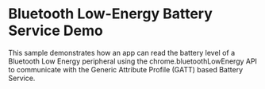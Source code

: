 Bluetooth Low-Energy Battery Service Demo
=========================================

This sample demonstrates how an app can read the battery level of a Bluetooth
Low Energy peripheral using the chrome.bluetoothLowEnergy API to communicate
with the Generic Attribute Profile (GATT) based Battery Service.
